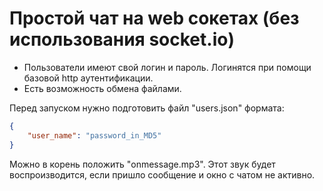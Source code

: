 # Простой чат на web сокетах (без использования socket.io)

* Пользователи имеют свой логин и пароль. Логинятся при помощи базовой http аутентификации.
* Есть возможность обмена файлами.

Перед запуском нужно подготовить файл "users.json" формата:
```json
{
	"user_name": "password_in_MD5"
}
```
Можно в корень положить "onmessage.mp3". Этот звук будет воспроизводится, если пришло сообщение и окно с чатом не активно.
